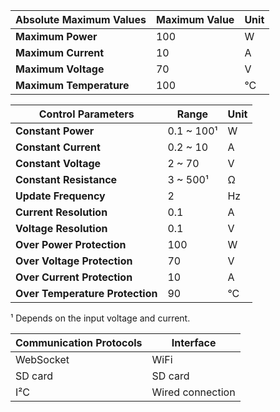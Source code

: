 | **Absolute Maximum Values** | **Maximum Value** | **Unit** |
| --------------------------- | ----------------- | -------- |
| **Maximum Power**           | 100               | W        |
| **Maximum Current**         | 10                | A        |
| **Maximum Voltage**         | 70                | V        |
| **Maximum Temperature**     | 100               | °C       |

| **Control Parameters**          | **Range**      | **Unit** |
| ------------------------------- | -------------- | -------- |
| **Constant Power**              | 0.1 ~ 100¹     | W        |
| **Constant Current**            | 0.2 ~ 10       | A        |
| **Constant Voltage**            | 2 ~ 70         | V        |
| **Constant Resistance**         | 3 ~ 500¹       | Ω        |
| **Update Frequency**            | 2              | Hz       |
| **Current Resolution**          | 0.1            | A        |
| **Voltage Resolution**          | 0.1            | V        |
| **Over Power Protection**       | 100            | W        |
| **Over Voltage Protection**     | 70             | V        |
| **Over Current Protection**     | 10             | A        |
| **Over Temperature Protection** | 90             | °C       |

¹ Depends on the input voltage and current.

| **Communication Protocols** | **Interface**   |
| --------------------------- | --------------- |
| WebSocket                   | WiFi            |
| SD card                     | SD card         |
| I²C                         | Wired connection |
